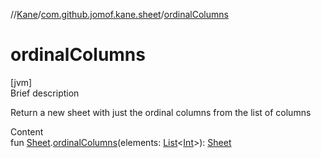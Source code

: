//[Kane](../index.md)/[com.github.jomof.kane.sheet](index.md)/[ordinalColumns](ordinal-columns.md)



# ordinalColumns  
[jvm]  
Brief description  


Return a new sheet with just the ordinal columns from the list of columns

  
Content  
fun [Sheet](-sheet/index.md).[ordinalColumns](ordinal-columns.md)(elements: [List](https://kotlinlang.org/api/latest/jvm/stdlib/kotlin.collections/-list/index.html)<[Int](https://kotlinlang.org/api/latest/jvm/stdlib/kotlin/-int/index.html)>): [Sheet](-sheet/index.md)  




